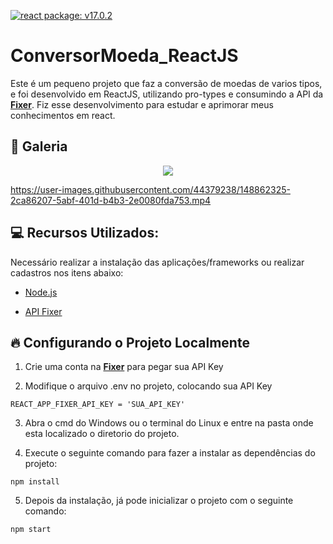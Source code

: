 [![react package: v17.0.2](https://img.shields.io/badge/react%20package%3A-%20v17.0.2-blue.svg?style=flat)](https://www.npmjs.com/package/react/v/17.0.2)

# ConversorMoeda_ReactJS

Este é um pequeno projeto que faz a conversão de moedas de varios tipos, e foi desenvolvido em ReactJS, utilizando pro-types e consumindo a API da **[Fixer](https://fixer.io/)**. Fiz esse desenvolvimento para estudar e aprimorar meus conhecimentos em react.

## 📸 Galeria

<div align="center">
<img src="https://user-images.githubusercontent.com/44379238/148862617-09085361-019e-4515-a27f-e1b5a81355c8.png" />
</div>


https://user-images.githubusercontent.com/44379238/148862325-2ca86207-5abf-401d-b4b3-2e0080fda753.mp4

## :computer: Recursos Utilizados:  

Necessário realizar a instalação das aplicações/frameworks ou realizar cadastros nos itens abaixo:

* [Node.js](https://nodejs.org/en/)

* [API Fixer](https://fixer.io/)

## :fire: Configurando o Projeto Localmente

1) Crie uma conta na **[Fixer](https://fixer.io/product)** para pegar sua API Key

2) Modifique o arquivo .env no projeto, colocando sua API Key
 ```
 REACT_APP_FIXER_API_KEY = 'SUA_API_KEY'
 ```
3) Abra o cmd do Windows ou o terminal do Linux e entre na pasta onde esta localizado o diretorio do projeto.

4) Execute o seguinte comando para fazer a instalar as dependências  do projeto:
```
npm install
```
5) Depois da instalação, já pode inicializar o projeto com o seguinte comando:
```
npm start
```

